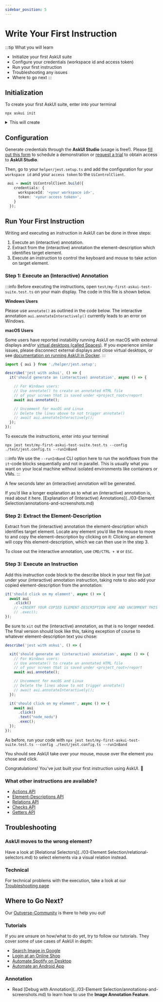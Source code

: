 ```yaml
---
sidebar_position: 5
---
```


# Write Your First Instruction

:::tip
What you will learn

- Initialize your first AskUI suite
- Configure your credentials (workspace id and access token)
- Run your first instruction
- Troubleshooting any issues
- Where to go next
:::

## Initialization

To create your first AskUI suite, enter into your terminal

```shell
npx askui init
```

<details>
  <summary>This will create</summary>

-   a `tsconfig.json`: [a json file specifying the root files and the compiler options required to compile the project](https://www.typescriptlang.org/docs/handbook/tsconfig-json.html),
-   a folder called `test` which includes:
    -   `test/my-first-askui-test-suite.test.ts`: an example workflow with AskUI,
    -   a folder called `helper` which contains the `jest.setup.ts` file for setting up the test environment
    -   a `jest.config.ts` configuration file

</details>

## Configuration

Generate credentials through the __AskUI Studio__ (usage is free!). Please [fill out this form](https://xa5a040gvfz.typeform.com/to/Ndh2NkV6) to schedule a demonstration or [request a trial](https://xa5a040gvfz.typeform.com/to/IHdr0qY5) to obtain access to __AskUI Studio__.

Then, go to your `helper/jest.setup.ts` and add the configuration for your `workspace id` and your `access token` to the `UiControlClient`.

```typescript
 aui = await UiControlClient.build({
    credentials: {
      workspaceId: '<your workspace id>',
      token: '<your access token>',
    }
  });
```

## Run Your First Instruction
Writing and executing an instruction in AskUI can be done in three steps:

1. Execute an (interactive) annotation.
2. Extract from the (interactive) annotation the element-description which identifies target element.
3. Execute an instruction to control the keyboard and mouse to take action on target element.

### Step 1: Execute an (Interactive) Annotation

:::info
Before executing the instructions, open `test/my-first-askui-test-suite.test.ts` on your main display. The code in this file is shown below.

**Windows Users**

Please use `annotate()` as outlined in the code below. The interactive annotation `aui.annotateInteractively()` currently leads to an error on Windows.

**macOS Users**

Some users have reported instability running AskUI on macOS with external displays and/or [virtual desktops (called Spaces)](https://support.apple.com/en-gb/guide/mac-help/mh14112/mac). If you experience similar issues, please disconnect external displays and close virtual desktops, or see [documentation on running AskUI in Docker](../05-Integrations/containers.md).
:::

```typescript title="test/my-first-askui-test-suite.test.ts" showLineNumbers
import { aui } from './helper/jest.setup';

describe('jest with askui', () => {
  it('should generate an (interactive) annotation', async () => {

    // For Windows users:
    // Use annotate() to create an annotated HTML file
    // of your screen that is saved under <project_root>/report
    await aui.annotate();

    // Uncomment for macOS and Linux
    // Delete the lines above to not trigger annotate()
    // await aui.annotateInteractively();
  });
});
```

To execute the instructions, enter into your terminal

```shell
npx jest test/my-first-askui-test-suite.test.ts --config ./test/jest.config.ts --runInBand
```

:::info
We use the `--runInBand` CLI option here to run the workflows from the `it`-code blocks sequentially and not in parallel. This is usually what you want on your local machine without isolated environments like containers or VMs.
:::

A few seconds later an (interactive) annotation will be generated.

If you’d like a longer explanation as to what an (interactive) annotation is, read about it here. [Explanation of (Interactive) Annotations](../03-Element Selection/annotations-and-screenshots.md)

### Step 2: Extract the Element-Description
Extract from the (interactive) annotation the element-description which identifies target element.
Locate any element you’d like the mouse to move to and copy the element-description by clicking on it:
Clicking an element will copy this element-description, which we can then use in the step 3.

To close out the interactive annotation, use `CMD/CTRL + W` or `ESC`.

### Step 3: Execute an Instruction

Add this instruction code block to the describe block in your test file just under your (interactive) annotation instruction, taking note to also add your copied element-description from the annotation:


```typescript title="test/my-first-askui-test-suite.test.ts" showLineNumbers
it('should click on my element', async () => {
  await aui
    .click()
    // <INSERT YOUR COPIED ELEMENT-DESCRIPTION HERE AND UNCOMMENT THIS AND THE NEXT LINE>
    // .exec();
});
```

Be sure to `xit` out the (interactive) annotation, as that is no longer needed. The final version should look like this, taking exception of course to whatever element-description text you chose:

```typescript title="test/my-first-askui-test-suite.test.ts" showLineNumbers
describe('jest with askui', () => {

  xit('should generate an (interactive) annotation', async () => {
    // For Windows users:
    // Use annotate() to create an annotated HTML file
    // of your screen that is saved under <project_root>/report
    await aui.annotate();

    // Uncomment for macOS and Linux
    // Delete the lines above to not trigger annotate()
    // await aui.annotateInteractively();
  });

  it('should click on my element', async () => {
    await aui
      .click()
      .text("node_nodu")
      .exec();
  });
});
````

As before, run your code with `npx jest test/my-first-askui-test-suite.test.ts --config ./test/jest.config.ts --runInBand`

You should see AskUI take over your mouse, mouse over the element you chose and click.

Congratulations! You’ve just built your first instruction using AskUI. :tada:

### What other instructions are available?

* [Actions API](../../api/01-API/table-of-contents.md#actions)
* [Element-Descriptions API](../../api/01-API/table-of-contents.md#element-descriptions)
* [Relations API](../../api/01-API/table-of-contents.md#relations)
* [Checks API](../../api/01-API/table-of-contents.md#checks)
* [Getters API](../../api/01-API/table-of-contents.md#getters)

## Troubleshooting

### AskUI moves to the wrong element?
Have a look at [Relational Selectors](../03-Element Selection/relational-selectors.md) to select elements via a visual relation instead.

### Technical
For technical problems with the execution, take a look at our [Troubleshooting page](https://docs.askui.com/docs/general/Troubleshooting/)

## Where to Go Next?

Our [Outverse-Community](https://app.outverse.com/askui/community/home) is there to help you out!

### Tutorials
If you are unsure on how/what to do yet, try to follow our tutorials. They cover some of use cases of AskUI in depth:

* [Search Image in Google](../06-Tutorials/google-cat-search.md)
* [Login at an Online Shop](../06-Tutorials/shop-demo.md)
* [Automate Spotify on Desktop](../06-Tutorials/spotify-tutorial.md)
* [Automate an Android App](../06-Tutorials/android-search-in-browser.md)

### Annotation
* Read [Debug with Annotation](../03-Element Selection/annotations-and-screenshots.md) to learn how to use the **Image Annotation Feature**.
